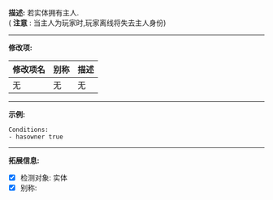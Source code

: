 **描述:** 若实体拥有主人.  
( **注意** : 当主人为玩家时,玩家离线将失去主人身份)

---

**修改项:**

| 修改项名  | 别称           | 描述                      |
| --------- | -------------- | ------------------------- |
| 无 | 无 | 无 |

---

**示例:**

```
Conditions:
- hasowner true
```

---

**拓展信息:**

- [x] 检测对象: 实体
- [x] 别称: 	